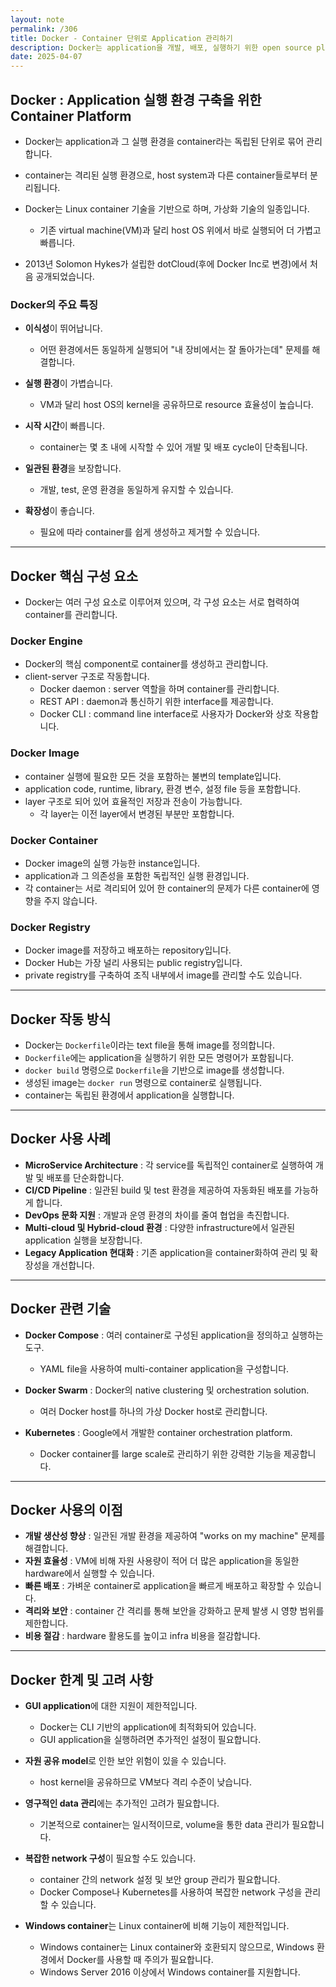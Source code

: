 ```yaml
---
layout: note
permalink: /306
title: Docker - Container 단위로 Application 관리하기
description: Docker는 application을 개발, 배포, 실행하기 위한 open source platform입니다.
date: 2025-04-07
---
```



## Docker : Application 실행 환경 구축을 위한 Container Platform

- Docker는 application과 그 실행 환경을 container라는 독립된 단위로 묶어 관리합니다.

- container는 격리된 실행 환경으로, host system과 다른 container들로부터 분리됩니다.

- Docker는 Linux container 기술을 기반으로 하며, 가상화 기술의 일종입니다.
    - 기존 virtual machine(VM)과 달리 host OS 위에서 바로 실행되어 더 가볍고 빠릅니다.

- 2013년 Solomon Hykes가 설립한 dotCloud(후에 Docker Inc로 변경)에서 처음 공개되었습니다.


### Docker의 주요 특징

- **이식성**이 뛰어납니다.
    - 어떤 환경에서든 동일하게 실행되어 "내 장비에서는 잘 돌아가는데" 문제를 해결합니다.

- **실행 환경**이 가볍습니다.
    - VM과 달리 host OS의 kernel을 공유하므로 resource 효율성이 높습니다.

- **시작 시간**이 빠릅니다.
    - container는 몇 초 내에 시작할 수 있어 개발 및 배포 cycle이 단축됩니다.

- **일관된 환경**을 보장합니다.
    - 개발, test, 운영 환경을 동일하게 유지할 수 있습니다.

- **확장성**이 좋습니다.
    - 필요에 따라 container를 쉽게 생성하고 제거할 수 있습니다.


---


## Docker 핵심 구성 요소

- Docker는 여러 구성 요소로 이루어져 있으며, 각 구성 요소는 서로 협력하여 container를 관리합니다.


### Docker Engine

- Docker의 핵심 component로 container를 생성하고 관리합니다.
- client-server 구조로 작동합니다.
    - Docker daemon : server 역할을 하며 container를 관리합니다.
    - REST API : daemon과 통신하기 위한 interface를 제공합니다.
    - Docker CLI : command line interface로 사용자가 Docker와 상호 작용합니다.


### Docker Image

- container 실행에 필요한 모든 것을 포함하는 불변의 template입니다.
- application code, runtime, library, 환경 변수, 설정 file 등을 포함합니다.
- layer 구조로 되어 있어 효율적인 저장과 전송이 가능합니다.
    - 각 layer는 이전 layer에서 변경된 부분만 포함합니다.


### Docker Container

- Docker image의 실행 가능한 instance입니다.
- application과 그 의존성을 포함한 독립적인 실행 환경입니다.
- 각 container는 서로 격리되어 있어 한 container의 문제가 다른 container에 영향을 주지 않습니다.


### Docker Registry

- Docker image를 저장하고 배포하는 repository입니다.
- Docker Hub는 가장 널리 사용되는 public registry입니다.
- private registry를 구축하여 조직 내부에서 image를 관리할 수도 있습니다.


---


## Docker 작동 방식

- Docker는 `Dockerfile`이라는 text file을 통해 image를 정의합니다.
- `Dockerfile`에는 application을 실행하기 위한 모든 명령어가 포함됩니다.
- `docker build` 명령으로 `Dockerfile`을 기반으로 image를 생성합니다.
- 생성된 image는 `docker run` 명령으로 container로 실행됩니다.
- container는 독립된 환경에서 application을 실행합니다.


---


## Docker 사용 사례

- **MicroService Architecture** : 각 service를 독립적인 container로 실행하여 개발 및 배포를 단순화합니다.
- **CI/CD Pipeline** : 일관된 build 및 test 환경을 제공하여 자동화된 배포를 가능하게 합니다.
- **DevOps 문화 지원** : 개발과 운영 환경의 차이를 줄여 협업을 촉진합니다.
- **Multi-cloud 및 Hybrid-cloud 환경** : 다양한 infrastructure에서 일관된 application 실행을 보장합니다.
- **Legacy Application 현대화** : 기존 application을 container화하여 관리 및 확장성을 개선합니다.


---


## Docker 관련 기술

- **Docker Compose** : 여러 container로 구성된 application을 정의하고 실행하는 도구.
    - YAML file을 사용하여 multi-container application을 구성합니다.

- **Docker Swarm** : Docker의 native clustering 및 orchestration solution.
    - 여러 Docker host를 하나의 가상 Docker host로 관리합니다.

- **Kubernetes** : Google에서 개발한 container orchestration platform.
    - Docker container를 large scale로 관리하기 위한 강력한 기능을 제공합니다.


---


## Docker 사용의 이점

- **개발 생산성 향상** : 일관된 개발 환경을 제공하여 "works on my machine" 문제를 해결합니다.
- **자원 효율성** : VM에 비해 자원 사용량이 적어 더 많은 application을 동일한 hardware에서 실행할 수 있습니다.
- **빠른 배포** : 가벼운 container로 application을 빠르게 배포하고 확장할 수 있습니다.
- **격리와 보안** : container 간 격리를 통해 보안을 강화하고 문제 발생 시 영향 범위를 제한합니다.
- **비용 절감** : hardware 활용도를 높이고 infra 비용을 절감합니다.


---


## Docker 한계 및 고려 사항

- **GUI application**에 대한 지원이 제한적입니다.
    - Docker는 CLI 기반의 application에 최적화되어 있습니다.
    - GUI application을 실행하려면 추가적인 설정이 필요합니다.

- **자원 공유 model**로 인한 보안 위험이 있을 수 있습니다.
    - host kernel을 공유하므로 VM보다 격리 수준이 낮습니다.

- **영구적인 data 관리**에는 추가적인 고려가 필요합니다.
    - 기본적으로 container는 일시적이므로, volume을 통한 data 관리가 필요합니다.

- **복잡한 network 구성**이 필요할 수도 있습니다.
    - container 간의 network 설정 및 보안 group 관리가 필요합니다.
    - Docker Compose나 Kubernetes를 사용하여 복잡한 network 구성을 관리할 수 있습니다.

- **Windows container**는 Linux container에 비해 기능이 제한적입니다.
    - Windows container는 Linux container와 호환되지 않으므로, Windows 환경에서 Docker를 사용할 때 주의가 필요합니다.
    - Windows Server 2016 이상에서 Windows container를 지원합니다.

